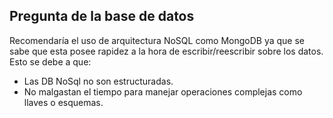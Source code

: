 ## Pregunta de la base de datos

Recomendaría el uso de arquitectura NoSQL como MongoDB ya que se sabe que esta posee rapidez a la hora de escribir/reescribir sobre los datos. Esto se debe a que:

- Las DB NoSql no son estructuradas.
- No malgastan el tiempo para manejar operaciones complejas como llaves o esquemas.
